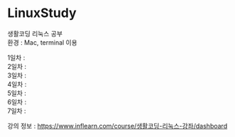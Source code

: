 # LinuxStudy

생활코딩 리눅스 공부 </br>
환경 : Mac, terminal 이용

1일차 : 
</br>
2일차 :
</br>
3일차 :
</br>
4일차 :
</br>
5일차 :
</br>
6일차 :
</br>
7일차 :
</br>


강의 정보 : https://www.inflearn.com/course/생활코딩-리눅스-강좌/dashboard
